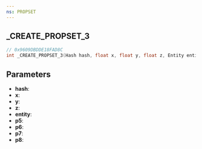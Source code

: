 ```yaml
---
ns: PROPSET
---
```

## _CREATE_PROPSET_3

```c
// 0x9609DBDDE18FAD8C
int _CREATE_PROPSET_3(Hash hash, float x, float y, float z, Entity entity, float p5, BOOL p6, int p7, BOOL p8);
```

## Parameters
* **hash**:
* **x**:
* **y**:
* **z**:
* **entity**:
* **p5**:
* **p6**:
* **p7**:
* **p8**:
